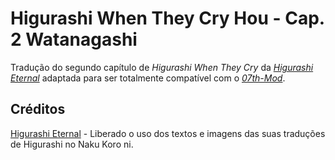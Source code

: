 # Higurashi When They Cry Hou - Cap. 2 Watanagashi

Tradução do segundo capítulo de _Higurashi When They Cry_ da [_Higurashi Eternal_](https://higurashieternal.wordpress.com/) adaptada para ser totalmente compatível com o [_07th-Mod_](https://07th-mod.com).

## Créditos

[Higurashi Eternal](https://higurashieternal.wordpress.com/) - Liberado o uso dos textos e imagens das suas traduções de Higurashi no Naku Koro ni.
